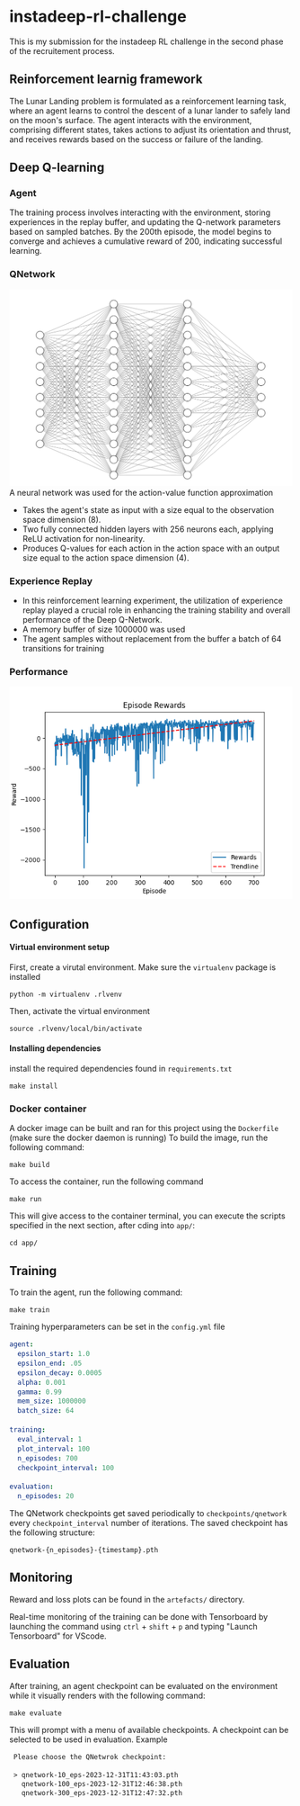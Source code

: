 # instadeep-rl-challenge
This is my submission for the instadeep RL challenge in the second phase of the recruitement process.

## Reinforcement learnig framework
The Lunar Landing problem is formulated as a reinforcement learning task, where an agent learns to control the descent of a lunar lander to safely land on the moon's surface. The agent interacts with the environment, comprising different states, takes actions to adjust its orientation and thrust, and receives rewards based on the success or failure of the landing.

## Deep Q-learning

### Agent

The training process involves interacting with the environment, storing experiences in the replay buffer, and updating the Q-network parameters based on sampled batches. By the 200th episode, the model begins to converge and achieves a cumulative reward of 200, indicating successful learning.

### QNetwork
![Alt text](./artefacts/qnetwork.png)
A neural network was used for the action-value function approximation

- Takes the agent's state as input with a size equal to the observation space dimension (8).
- Two fully connected hidden layers with 256 neurons each, applying ReLU activation for non-linearity.
- Produces Q-values for each action in the action space with an output size equal to the action space dimension (4).

### Experience Replay
- In this reinforcement learning experiment, the utilization of experience replay played a crucial role in enhancing the training stability and overall performance of the Deep Q-Network.
- A memory buffer of size 1000000 was used
- The agent samples without replacement from the buffer a batch of 64 transitions for training

### Performance

![Alt text](./artefacts/rewards_plot.png)

## Configuration

#### Virtual environment setup
First, create a virutal environment. Make sure the `virtualenv` package is installed
```SHELL
python -m virtualenv .rlvenv
```
Then, activate the virtual environment
```SHELL
source .rlvenv/local/bin/activate
```
#### Installing dependencies
install the required dependencies found in `requirements.txt`
```SHELL
make install
```

### Docker container
A docker image can be built and ran for this project using the `Dockerfile` (make sure the docker daemon is running)
To build the image, run the following command: 
```SHELL
make build
```
To access the container, run the following command
```SHELL
make run
```
This will give access to the container terminal, you can execute the scripts specified in the next section, after cding into `app/`:
```SHELL
cd app/
```

## Training
To train the agent, run the following command:
```SHELL
make train
```

Training hyperparameters can be set in the `config.yml` file
```YAML
agent:
  epsilon_start: 1.0
  epsilon_end: .05
  epsilon_decay: 0.0005
  alpha: 0.001
  gamma: 0.99
  mem_size: 1000000
  batch_size: 64

training:
  eval_interval: 1
  plot_interval: 100
  n_episodes: 700
  checkpoint_interval: 100

evaluation:
  n_episodes: 20
```
The QNetwork checkpoints get saved periodically to `checkpoints/qnetwork` every `checkpoint_interval` number of iterations.
The saved checkpoint has the following structure:
```SHELL
qnetwork-{n_episodes}-{timestamp}.pth
```
## Monitoring
Reward and loss plots can be found in the `artefacts/` directory.

Real-time monitoring of the training can be done with Tensorboard by launching the command using `ctrl` + `shift` + `p` and typing "Launch Tensorboard" for VScode.


## Evaluation
After training, an agent checkpoint can be evaluated on the environment while it visually renders with the following command:
```SHELL
make evaluate
```

This will prompt with a menu of available checkpoints. A checkpoint can be selected to be used in evaluation. Example
```
 Please choose the QNetwrok checkpoint:

 > qnetwork-10_eps-2023-12-31T11:43:03.pth
   qnetwork-100_eps-2023-12-31T12:46:38.pth
   qnetwork-300_eps-2023-12-31T12:47:32.pth
```



